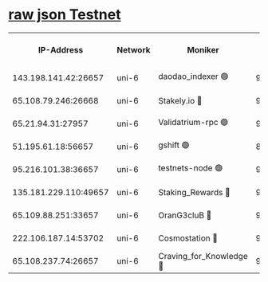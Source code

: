 [raw json Testnet](https://rpc-check.junot.stavr.tech/junot/rpc-junot-result.json)
=


<table><tr><th>IP-Address</th><th>Network</th><th>Moniker</th><th>Latest Block Height</th><th>Earliest Block Height</th><th>Catching Up</th><th>Tx Index</th><th>Voting Power</th><th>Scan Time</th></tr><tr><td>143.198.141.42:26657</td><td>uni-6</td><td>daodao_indexer 🟢</td><td>9132530</td><td>1</td><td>False</td><td>off</td><td>0</td><td>2024-03-22T23:15:56.607355887UTC</td></tr><tr><td>65.108.79.246:26668</td><td>uni-6</td><td>Stakely.io 🔴</td><td>9132523</td><td>1570872</td><td>False</td><td>on</td><td>11</td><td>2024-03-22T23:15:38.856430475UTC</td></tr><tr><td>65.21.94.31:27957</td><td>uni-6</td><td>Validatrium-rpc 🟢</td><td>9132522</td><td>2943363</td><td>False</td><td>on</td><td>0</td><td>2024-03-22T23:15:34.464847198UTC</td></tr><tr><td>51.195.61.18:56657</td><td>uni-6</td><td>gshift 🟢</td><td>8559900</td><td>7691417</td><td>False</td><td>on</td><td>0</td><td>2024-03-22T23:15:20.585036574UTC</td></tr><tr><td>95.216.101.38:36657</td><td>uni-6</td><td>testnets-node 🟢</td><td>9132524</td><td>8116304</td><td>False</td><td>on</td><td>0</td><td>2024-03-22T23:15:41.219699660UTC</td></tr><tr><td>135.181.229.110:49657</td><td>uni-6</td><td>Staking_Rewards 🔴</td><td>9132533</td><td>8388763</td><td>False</td><td>on</td><td>1008</td><td>2024-03-22T23:16:03.314491746UTC</td></tr><tr><td>65.109.88.251:33657</td><td>uni-6</td><td>OranG3cluB 🔴</td><td>9132532</td><td>8418953</td><td>False</td><td>on</td><td>11</td><td>2024-03-22T23:16:00.976269843UTC</td></tr><tr><td>222.106.187.14:53702</td><td>uni-6</td><td>Cosmostation 🔴</td><td>9132520</td><td>9017363</td><td>False</td><td>on</td><td>109013</td><td>2024-03-22T23:15:32.098329003UTC</td></tr><tr><td>65.108.237.74:26657</td><td>uni-6</td><td>Craving_for_Knowledge 🔴</td><td>9132528</td><td>9080155</td><td>False</td><td>on</td><td>9004</td><td>2024-03-22T23:15:51.704235326UTC</td></tr></table>